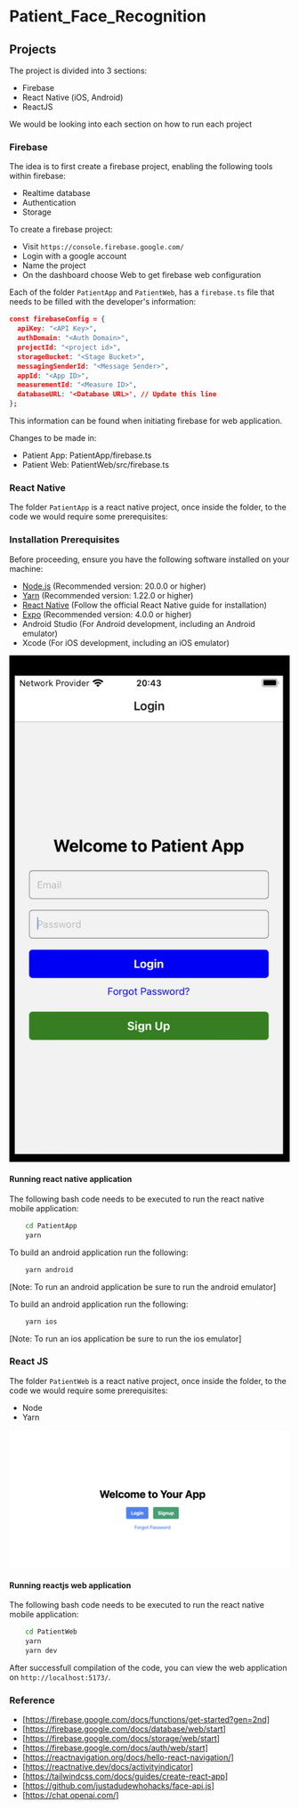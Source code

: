 # Patient_Face_Recognition


## Projects
The project is divided into 3 sections:
- Firebase
- React Native (iOS, Android)
- ReactJS

We would be looking into each section on how to run each project

### Firebase
The idea is to first create a firebase project, enabling the following tools within firebase:
- Realtime database
- Authentication
- Storage

To create a firebase project:
- Visit `https://console.firebase.google.com/`
- Login with a google account
- Name the project
- On the dashboard choose Web to get firebase web configuration

Each of the folder `PatientApp` and `PatientWeb`, has a `firebase.ts` file that needs to be filled with the developer's information:

```JSON
const firebaseConfig = {
  apiKey: "<API Key>",
  authDomain: "<Auth Domain>",
  projectId: "<project id>",
  storageBucket: "<Stage Bucket>",
  messagingSenderId: "<Message Sender>",
  appId: "<App ID>",
  measurementId: "<Measure ID>",
  databaseURL: '<Database URL>', // Update this line
};
```

This information can be found when initiating firebase for web application.

Changes to be made in:
- Patient App: PatientApp/firebase.ts
- Patient Web: PatientWeb/src/firebase.ts

### React Native
The folder `PatientApp` is a react native project, once inside the folder, to the code we would require some prerequisites:

### Installation Prerequisites

Before proceeding, ensure you have the following software installed on your machine:

- [Node.js](https://nodejs.org/en/) (Recommended version: 20.0.0 or higher)
- [Yarn](https://yarnpkg.com/) (Recommended version: 1.22.0 or higher)
- [React Native](https://reactnative.dev/docs/environment-setup) (Follow the official React Native guide for installation)
- [Expo](https://reactnative.dev/docs/environment-setup) (Recommended version: 4.0.0 or higher)
- Android Studio (For Android development, including an Android emulator)
- Xcode (For iOS development, including an iOS emulator)

![Alt text](MobileApplication.png?raw=true "Mobile App")

#### Running react native application
The following bash code needs to be executed to run the react native mobile application:

```bash
    cd PatientApp
    yarn
```

To build an android application run the following:
```bash
    yarn android
```
[Note: To run an android application be sure to run the android emulator]

To build an android application run the following:
```bash
    yarn ios
```
[Note: To run an ios application be sure to run the ios emulator]

### React JS
The folder `PatientWeb` is a react native project, once inside the folder, to the code we would require some prerequisites:

- Node
- Yarn


![Alt text](WebApplication.png?raw=true "Mobile App")

#### Running reactjs web application
The following bash code needs to be executed to run the react native mobile application:

```bash
    cd PatientWeb
    yarn
    yarn dev
```

After successfull compilation of the code, you can view the web application on `http://localhost:5173/`.

### Reference
- [https://firebase.google.com/docs/functions/get-started?gen=2nd]
- [https://firebase.google.com/docs/database/web/start]
- [https://firebase.google.com/docs/storage/web/start]
- [https://firebase.google.com/docs/auth/web/start]
- [https://reactnavigation.org/docs/hello-react-navigation/]
- [https://reactnative.dev/docs/activityindicator]
- [https://tailwindcss.com/docs/guides/create-react-app]
- [https://github.com/justadudewhohacks/face-api.js]
- [https://chat.openai.com/]